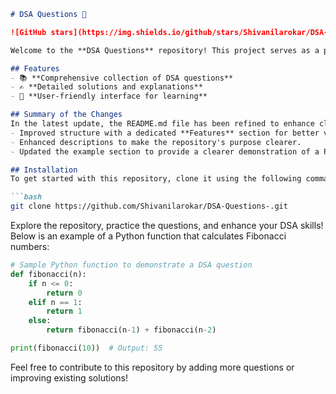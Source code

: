 ```markdown
# DSA Questions 🚀

![GitHub stars](https://img.shields.io/github/stars/Shivanilarokar/DSA-Questions-?style=social) ![Forks](https://img.shields.io/github/forks/Shivanilarokar/DSA-Questions-?style=social)

Welcome to the **DSA Questions** repository! This project serves as a platform for developers and learners to practice and enhance their skills in Data Structures and Algorithms (DSA). This repository is designed to help you improve your understanding of various data structures and algorithms through a collection of questions and solutions.

## Features
- 📚 **Comprehensive collection of DSA questions**
- ✍️ **Detailed solutions and explanations**
- 🧠 **User-friendly interface for learning**

## Summary of the Changes
In the latest update, the README.md file has been refined to enhance clarity and usability:
- Improved structure with a dedicated **Features** section for better visibility.
- Enhanced descriptions to make the repository's purpose clearer.
- Updated the example section to provide a clearer demonstration of a Python function calculating Fibonacci numbers.

## Installation
To get started with this repository, clone it using the following command:

```bash
git clone https://github.com/Shivanilarokar/DSA-Questions-.git
```

Explore the repository, practice the questions, and enhance your DSA skills! Below is an example of a Python function that calculates Fibonacci numbers:

```python
# Sample Python function to demonstrate a DSA question
def fibonacci(n):
    if n <= 0:
        return 0
    elif n == 1:
        return 1
    else:
        return fibonacci(n-1) + fibonacci(n-2)

print(fibonacci(10))  # Output: 55
```

Feel free to contribute to this repository by adding more questions or improving existing solutions!
```